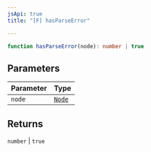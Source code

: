 ```yaml
---
jsApi: true
title: "[F] hasParseError"

---
```

```ts
function hasParseError(node): number | true
```

## Parameters

| Parameter | Type |
| ------ | ------ |
| `node` | [`Node`](../type-aliases/Node.md) |

## Returns

`number` \| `true`

